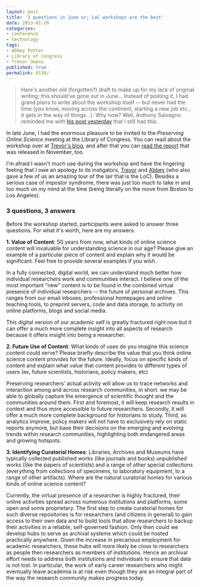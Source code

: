 ```yaml
---
layout: post
title: '3 questions in June or; LoC workshops are the best'
date: 2013-01-20
categories:
- conference
- technology
tags:
- Abbey Potter
- Library of Congress
- Trevor Owens
published: true
permalink: 0130/
---
```


> Here's another old (forgotten?) draft to make up for my lack of original writing; this should've gone out in June... Instead of posting it, I had grand plans to write about the workshop itself -- but never had the time (you know, moving across the continent, starting a new job etc., it gets in the way of things...). Why now? Well, Anthony Salvagno reminded me with [his post yesterday](http://research.iheartanthony.com/2013/01/19/amazing/) that I still had this.

In late June, I had the enormous pleasure to be invited to the _Preserving Online Science_ meeting at the Library of Congress. You can read about the workshop over at [Trevor's blog](http://blogs.loc.gov/digitalpreservation/2012/07/preserving-online-science-reflections/), and after that you can [read the report](http://blogs.loc.gov/digitalpreservation/2012/12/call-to-action-to-preserve-science-discourse-on-the-open-web/) that was released in November, too.

I'm afraid I wasn't much use during the workshop and have the lingering feeling that I owe an apology to its instigators, [Trevor](http://blogs.loc.gov/digitalpreservation/author/trow/) and [Abbey](http://blogs.loc.gov/digitalpreservation/author/abpo/) (who also gave a few of us an amazing tour of the lair that is the LoC). Besides a serious case of impostor syndrome, there was just too much to take in and too much on my mind at the time (being literally on the move from Boston to Los Angeles).

### 3 questions, 3 answers

Before the workshop started, participants were asked to answer three questions. For what it's worth, here are my answers.

**1\. Value of Content**: 50 years from now, what kinds of online science content will invaluable for understanding science in our age? Please give an example of a particular piece of content and explain why it would be significant. Feel free to provide several examples if you wish.

In a fully connected, digital world, we can understand much better how individual researchers work and communities interact. I believe one of the most important "new" content is to be found in the combined virtual presence of individual researchers -- the future of personal archives. This ranges from our email inboxes, professional homepages and online teaching tools, to preprint servers, code and data storage, to activity on online platforms, blogs and social media.

This digital version of our academic self is greatly fractured right now but it can offer a much more complete insight into all aspects of research because it offers insight into being a researcher.

**2\. Future Use of Content**: What kinds of uses do you imagine this science content could serve? Please briefly describe the value that you think online science content provides for the future. Ideally, focus on specific kinds of content and explain what value that content provides to different types of users (ex, future scientists, historians, policy makers, etc)

Preserving researchers' actual activity will allow us to trace networks and interaction among and across research communities, in short. we may be able to globally capture the emergence of scientific thought and the communities around them. First and foremost, it will keep research results in context and thus more accessible to future researchers. Secondly, it will offer a much more complete background for historians to study. Third, as analytics improve, policy makers will not have to exclusively rely on static reports anymore, but base their decisions on the emerging and evolving trends within research communities, highlighting both endangered areas and growing hotspots.

**3\. Identifying Curatorial Homes**: Libraries, Archives and Museums have typically collected published works (like journals and books) unpublished works (like the papers of scientists) and a range of other special collections (everything from collections of specimens, to laboratory equipment, to a range of other artifacts). Where are the natural curatorial homes for various kinds of online science content?

Currently, the virtual presence of a researcher is highly fractured, their online activities spread across numerous institutions and platforms, some open and some proprietary. The first step to create curatorial homes for such diverse repositories is for researchers (and citizens in general) to gain access to their own data and to build tools that allow researchers to backup their activities in a reliable, self-governed fashion. Only then could we develop hubs to serve as archival systems which could be hosted practically anywhere. Given the increase in precarious employment for academic researchers, these hubs will more likely be close to researchers as people then researchers as members of institutions. Hence an archival effort needs to address both institutions and individuals to ensure that data is not lost. In particular, the work of early career researchers who might eventually leave academia is at risk even though they are an integral part of the way the research community makes progress today.
